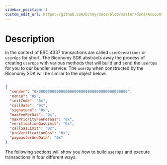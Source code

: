```yaml
---
sidebar_position: 1
custom_edit_url: https://github.com/bcnmy/docs/blob/master/docs/Account/transactions/description.md
---
```

# Description

In the context of ERC 4337 transactions are called `userOperations` or `userOps` for short. The Biconomy SDK abstracts away the process of creating `userOps` with various methods that will build and send the `userOps` for you to our bundler service. The `userOp` when constructed by the Biconomy SDK will be similar to the object below:

```json

{
  "sender": "0x0000000000000000000000000000000000000000",
  "nonce": "0x",
  "initCode": "0x",
  "callData": "0x",
  "signature": "0x",
  "maxFeePerGas": "0x",
  "maxPriorityFeePerGas": "0x",
  "verificationGasLimit": "0x",
  "callGasLimit": "0x",
  "preVerificationGas": "0x",
  "paymasterAndData": "0x"
}


```

The following sections will show you how to build `userOps` and execute transactions in four different ways.